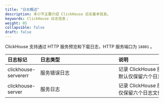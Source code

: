 ```yaml
---
title: "日志概述"
description: 本小节主要介绍 ClickHouse 日志基本信息。 
keywords: ClickHouse 日志信息；
weight: 05
collapsible: false
draft: false
---
```




ClickHouse 支持通过 HTTP 服务预览和下载日志，HTTP 服务端口为 `18801` 。

|<span style="display:inline-block;width:80px">日志标记</span> |<span style="display:inline-block;width:240px">日志类型</span>|<span style="display:inline-block;width:280px">说明</span> |
|:----|:----|:----|
|clickhouse-servererr   |   服务错误日志    |  记录 ClickHouse 服务执行错误信息。默认仅保留六个日志文件。|
|clickhouse-server  |     服务日志    |  记录 ClickHouse 服务执行信息。默认仅保留六个日志文件。|

